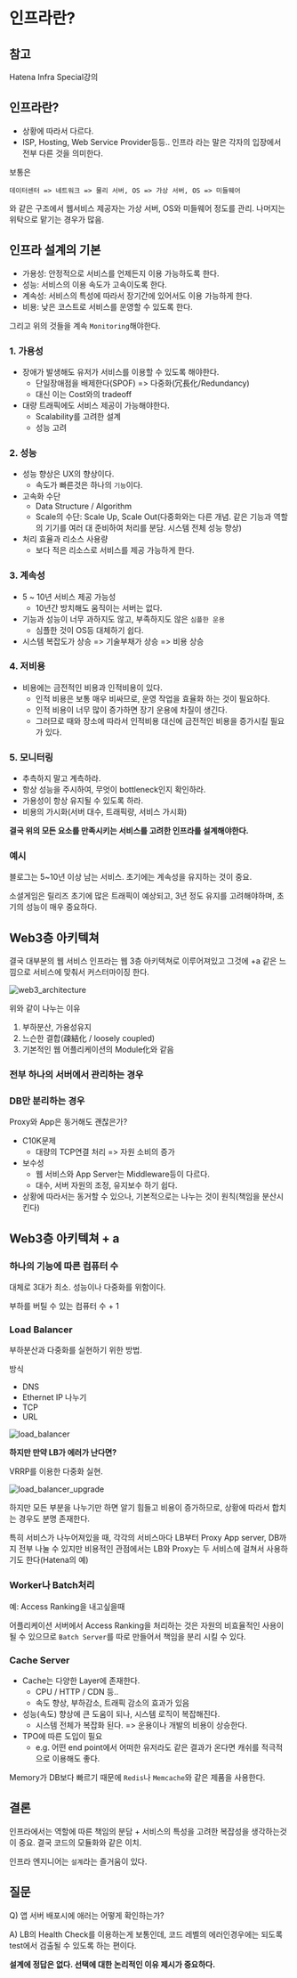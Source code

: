 # 인프라란?

## 참고

Hatena Infra Special강의

## 인프라란?

- 상황에 따라서 다르다.
- ISP, Hosting, Web Service Provider등등.. 인프라 라는 말은 각자의 입장에서 전부 다른 것을 의미한다.

보통은

```
데이터센터 => 네트워크 => 물리 서버, OS => 가상 서버, OS => 미들웨어
```

와 같은 구조에서 웹서비스 제공자는 가상 서버, OS와 미들웨어 정도를 관리. 나머지는 위탁으로 맡기는 경우가 많음.

## 인프라 설계의 기본

- 가용성: 안정적으로 서비스를 언제든지 이용 가능하도록 한다.
- 성능: 서비스의 이용 속도가 고속이도록 한다.
- 계속성: 서비스의 특성에 따라서 장기간에 있어서도 이용 가능하게 한다.
- 비용: 낮은 코스트로 서비스를 운영할 수 있도록 한다.

그리고 위의 것들을 계속 `Monitoring`해야한다.

### 1. 가용성

- 장애가 발생해도 유저가 서비스를 이용할 수 있도록 해야한다.
  - 단일장애점을 배제한다(SPOF) => 다중화(冗長化/Redundancy)
  - 대신 이는 Cost와의 tradeoff
- 대량 트래픽에도 서비스 제공이 가능해야한다.
  - Scalability를 고려한 설계
  - 성능 고려

### 2. 성능

- 성능 향상은 UX의 향상이다.
  - 속도가 빠른것은 하나의 `기능`이다.
- 고속화 수단
  - Data Structure / Algorithm
  - Scale의 수단: Scale Up, Scale Out(다중화와는 다른 개념. 같은 기능과 역할의 기기를 여러 대 준비하여 처리를 분담. 시스템 전체 성능 향상)
- 처리 효율과 리소스 사용량
  - 보다 적은 리소스로 서비스를 제공 가능하게 한다.

### 3. 계속성

- 5 ~ 10년 서비스 제공 가능성
  - 10년간 방치해도 움직이는 서버는 없다.
- 기능과 성능이 너무 과하지도 않고, 부족하지도 않은 `심플한 운용`
  - 심플한 것이 OS등 대체하기 쉽다.
- 시스템 복잡도가 상승 => 기술부채가 상승 => 비용 상승

### 4. 저비용

- 비용에는 금전적인 비용과 인적비용이 있다.
  - 인적 비용은 보통 매우 비싸므로, 운영 작업을 효율화 하는 것이 필요하다.
  - 인적 비용이 너무 많이 증가하면 장기 운용에 차질이 생긴다.
  - 그러므로 때와 장소에 따라서 인적비용 대신에 금전적인 비용을 증가시킬 필요가 있다.

### 5. 모니터링

- 추측하지 말고 계측하라.
- 항상 성능을 주시하여, 무엇이 bottleneck인지 확인하라.
- 가용성이 항상 유지될 수 있도록 하라.
- 비용의 가시화(서버 대수, 트래픽량, 서비스 가시화)

**결국 위의 모든 요소를 만족시키는 서비스를 고려한 인프라를 설계해야한다.**

### 예시

블로그는 5~10년 이상 남는 서비스. 초기에는 계속성을 유지하는 것이 중요.

소셜게임은 릴리즈 초기에 많은 트래픽이 예상되고, 3년 정도 유지를 고려해야하며, 초기의 성능이 매우 중요하다.

## Web3층 아키텍쳐

결국 대부분의 웹 서비스 인프라는 웹 3층 아키텍쳐로 이루어져있고 그것에 +a 같은 느낌으로 서비스에 맞춰서 커스터마이징 한다.

![web3_architecture](./assets/web3_architecture.png)

위와 같이 나누는 이유

1. 부하분산, 가용성유지
2. 느슨한 결합(疎結化 / loosely coupled)
3. 기본적인 웹 어플리케이션의 Module化와 같음

### 전부 하나의 서버에서 관리하는 경우

### DB만 분리하는 경우

Proxy와 App은 동거해도 괜찮은가?

- C10K문제
  - 대량의 TCP연결 처리 => 자원 소비의 증가
- 보수성
  - 웹 서비스와 App Server는 Middleware등이 다르다.
  - 대수, 서버 자원의 조정, 유지보수 하기 쉽다.
- 상황에 따라서는 동거할 수 있으나, 기본적으로는 나누는 것이 원칙(책임을 분산시킨다)

## Web3층 아키텍쳐 + a

### 하나의 기능에 따른 컴퓨터 수

대체로 3대가 최소. 성능이나 다중화를 위함이다.

부하를 버틸 수 있는 컴퓨터 수 + 1

### Load Balancer

부하분산과 다중화를 실현하기 위한 방법.

방식

- DNS
- Ethernet IP 나누기
- TCP
- URL

![load_balancer](./assets/load_balancer.png)

**하지만 만약 LB가 에러가 난다면?**

VRRP를 이용한 다중화 실현.

![load_balancer_upgrade](./assets/load_balancer_upgrade.png)

하지만 모든 부분을 나누기만 하면 알기 힘들고 비용이 증가하므로, 상황에 따라서 합치는 경우도 분명 존재한다.

특히 서비스가 나누어져있을 때, 각각의 서비스마다 LB부터 Proxy App server, DB까지 전부 나눌 수 있지만 비용적인 관점에서는 LB와 Proxy는 두 서비스에 걸쳐서 사용하기도 한다(Hatena의 예)

### Worker나 Batch처리

예: Access Ranking을 내고싶을때

어플리케이션 서버에서 Access Ranking을 처리하는 것은 자원의 비효율적인 사용이 될 수 있으므로 `Batch Server`를 따로 만들어서 책임을 분리 시킬 수 있다.

### Cache Server

- Cache는 다양한 Layer에 존재한다.
  - CPU / HTTP / CDN 등..
  - 속도 향상, 부하감소, 트래픽 감소의 효과가 있음
- 성능(속도) 향상에 큰 도움이 되나, 시스템 로직이 복잡해진다.
  - 시스템 전체가 복잡화 된다. => 운용이나 개발의 비용이 상승한다.
- TPO에 따른 도입이 필요
  - e.g. 어떤 end point에서 어떠한 유저라도 같은 결과가 온다면 캐쉬를 적극적으로 이용해도 좋다.

Memory가 DB보다 빠르기 때문에 `Redis`나 `Memcache`와 같은 제품을 사용한다.

## 결론

인프라에서는 역할에 따른 책임의 분담 + 서비스의 특성을 고려한 복잡성을 생각하는것이 중요. 결국 코드의 모듈화와 같은 이치.

인프라 엔지니어는 `설계`라는 즐거움이 있다.

## 질문

Q) 앱 서버 배포시에 애러는 어떻게 확인하는가?

A) LB의 Health Check를 이용하는게 보통인데, 코드 레벨의 에러인경우에는 되도록 test에서 검출될 수 있도록 하는 편이다.

**설계에 정답은 없다. 선택에 대한 논리적인 이유 제시가 중요하다.**
